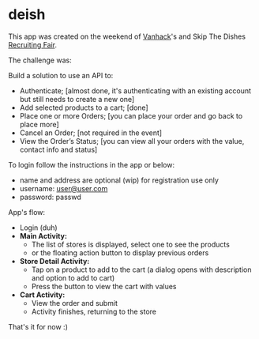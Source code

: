 # deish


This app was created on the weekend of [Vanhack](vanhack.com)'s and Skip The Dishes [Recruiting Fair](http://www.vanhack.com/saopaulo/).

The challenge was: 

Build a solution to use an API to:
- Authenticate; [almost done, it's authenticating with an existing account but still needs to create a new one]
- Add selected products to a cart; [done]
- Place one or more Orders; [you can place your order and go back to place more]
- Cancel an Order; [not required in the event]
- View the Order’s Status; [you can view all your orders with the value, contact info and status]

To login follow the instructions in the app or below:

- name and address are optional (wip) for registration use only
- username: user@user.com
- password: passwd


App's flow: 

- Login (duh)
- **Main Activity:** 
    - The list of stores is displayed, select one to see the products 
    - or the floating action button to display previous orders
- **Store Detail Activity:** 
    - Tap on a product to add to the cart (a dialog opens with description and option to add to cart)
    - Press the button to view the cart with values
- **Cart Activity:**
    - View the order and submit
    - Activity finishes, returning to the store

That's it for now :) 
